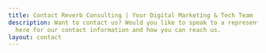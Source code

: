 ```yaml
---
title: Contact Reverb Consulting | Your Digital Marketing & Tech Team
description: Want to contact us? Would you like to speak to a representative? Click
  here for our contact information and how you can reach us.
layout: contact
---
```


